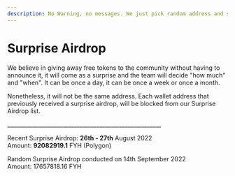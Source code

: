 ```yaml
---
description: No Warning, no messages. We just pick random address and send to them
---
```


# Surprise Airdrop

We believe in giving away free tokens to the community without having to announce it, it will come as a surprise and the team will decide "how much" and "when". It can be once a day, it can be once a week or once a month.

Nonetheless, it will not be the same address. Each wallet address that previously received a surprise airdrop, will be blocked from our Surprise Airdrop list.

\_\_\_\_\_\_\_\_\_\_\_\_\_\_\_\_\_\_\_\_\_\_\_\_\_\_\_\_\_\_\_\_\_\_\_\_\_\_\_\_\_\_\_\_\_\_\_\_\_\_\_\_\_\_\_

Recent Surprise Airdrop: **26th - 27th** August 2022 \
Amount: **92082919.1** FYH (Polygon)

Random Surprise Airdrop conducted on 14th September 2022\
Amount: 17657818.16 FYH

